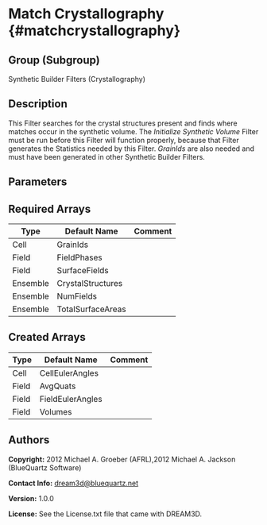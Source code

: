 Match Crystallography {#matchcrystallography}
======

## Group (Subgroup) ##
Synthetic Builder Filters (Crystallography)

## Description ##
This Filter searches for the crystal structures present and finds where matches occur in the synthetic volume. The _Initialize Synthetic Volume_ Filter must be run before this Filter will function properly, because that Filter generates the Statistics needed by this Filter. *GrainIds* are also needed and must have been generated in other Synthetic Builder Filters.

## Parameters ##

## Required Arrays ##

| Type | Default Name | Comment |
|------|--------------|---------|
| Cell | GrainIds |  |
| Field | FieldPhases |  |
| Field | SurfaceFields |  |
| Ensemble | CrystalStructures |  |
| Ensemble | NumFields |  |
| Ensemble | TotalSurfaceAreas |  |

## Created Arrays ##

| Type | Default Name | Comment |
|------|--------------|---------|
| Cell | CellEulerAngles |  |
| Field | AvgQuats |  |
| Field | FieldEulerAngles |  |
| Field | Volumes |  |

## Authors ##

**Copyright:** 2012 Michael A. Groeber (AFRL),2012 Michael A. Jackson (BlueQuartz Software)

**Contact Info:** dream3d@bluequartz.net

**Version:** 1.0.0

**License:**  See the License.txt file that came with DREAM3D.



